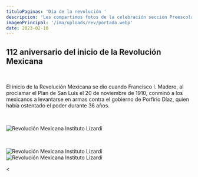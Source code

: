 ```yaml
---
tituloPaginas: 'Día de la revolución '
descripcion: 'Les compartimos fotos de la celebración sección Preescolar de la Revolución Mexicana en nuestro ciclo escolar 2022 - 2023.'
imagenPrincipal: '/ima/uploads/rev/portada.webp'
date: 2023-02-10
---
```


## 112 aniversario del inicio de la Revolución Mexicana

<br>

El inicio de la Revolución Mexicana se dio cuando Francisco I. Madero, al proclamar el Plan de San Luis el 20 de noviembre de 1910, conminó a los mexicanos a levantarse en armas contra el gobierno de Porfirio Díaz, quien había ostentado el poder durante 36 años.


<br>

![Revolución Mexicana Instituto Lizardi](/ima/uploads/rev/revolucion-1.webp)

<br>

![Revolución Mexicana Instituto Lizardi](/ima/uploads/rev/revolucion-2.webp)
![Revolución Mexicana Instituto Lizardi](/ima/uploads/rev/revolucion-3.webp)


<
